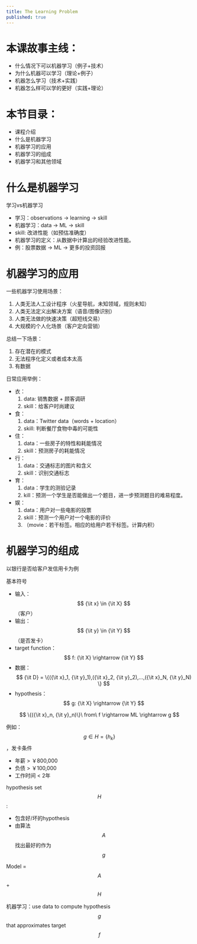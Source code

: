 ```yaml
---
title: The Learning Problem
published: true
---
```


# 本课故事主线：
+ 什么情况下可以机器学习（例子+技术）
+ 为什么机器可以学习（理论+例子）
+ 机器怎么学习（技术+实践）
+ 机器怎么样可以学的更好（实践+理论）

# 本节目录：
+ 课程介绍
+ 什么是机器学习
+ 机器学习的应用
+ 机器学习的组成
+ 机器学习和其他领域

# 什么是机器学习
学习vs机器学习
+ 学习：observations -> learning -> skill
+ 机器学习：data -> ML -> skill
+ skill: 改进性能（如预估准确度）
+ 机器学习的定义：从数据中计算出的经验改进性能。
+ 例：股票数据 -> ML -> 更多的投资回报

# 机器学习的应用
一些机器学习使用场景：
1. 人类无法人工设计程序（火星导航，未知领域，规则未知）
2. 人类无法定义出解决方案（语音/图像识别）
3. 人类无法做的快速决策（超短线交易）
4. 大规模的个人化场景（客户定向营销）

总结一下场景：
1. 存在潜在的模式
2. 无法程序化定义或者成本太高
3. 有数据

日常应用举例：
+ 衣：
   1. data: 销售数据 + 顾客调研
   2. skill：给客户时尚建议
+ 食：
   1. data：Twitter data（words + location）
   2. skill: 判断餐厅食物中毒的可能性
+ 住：
   1. data：一些房子的特性和耗能情况
   2. skill：预测房子的耗能情况
+ 行：
   1. data：交通标志的图片和含义
   2. skill：识别交通标志
+ 育：
   1. data：学生的测验记录
   2. kill：预测一个学生是否能做出一个题目，进一步预测题目的难易程度。
+ 娱：
   1. data：用户对一些电影的投票
   2. skill：预测一个用户对一个电影的评价
   3. （movie：若干标签。相应的给用户若干标签。计算内积）

# 机器学习的组成
以银行是否给客户发信用卡为例

基本符号
+ 输入：$$ {\it x} \in {\it X} $$ （客户）
+ 输出：$$ {\it y} \in {\it Y} $$ （是否发卡）
+ target function： $$ f: {\it X} \rightarrow {\it Y} $$
+ 数据：$$ {\it D} = \{({\it x}_1, {\it y}_1),({\it x}_2, {\it y}_2),...,({\it x}_N, {\it y}_N) \} $$
+ hypothesis： $$ g: {\it X} \rightarrow {\it Y} $$

$$ \{({\it x}_n, {\it y}_n)\}\ from\ f \rightarrow ML \rightarrow g $$

例如：$$ g \in H = \{h_k\} $$，发卡条件
+ 年薪 > ￥800,000
+ 负债 > ￥100,000
+ 工作时间 < 2年

hypothesis set $$ H $$:
+ 包含好/坏的hypothesis
+ 由算法$$ A $$找出最好的作为$$ g $$

Model = $$ A $$ + $$ H $$

机器学习：use data to compute hypothesis $$ g $$ that approximates target $$ f $$
